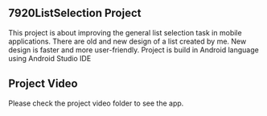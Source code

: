 ## 7920ListSelection Project

This project is about improving the general list selection task in mobile applications. There are old and new design of a list created by me. New design is faster and more user-friendly.
Project is build in Android language using Android Studio IDE

## Project Video

Please check the project video folder to see the app.
